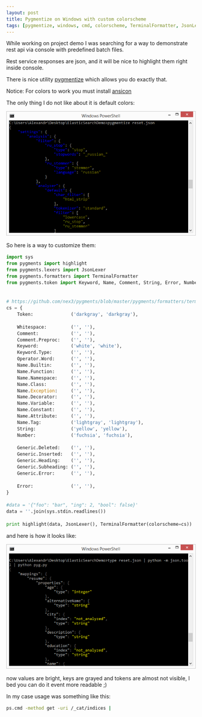 ```yaml
---
layout: post
title: Pygmentize on Windows with custom colorscheme
tags: [pygmentize, windows, cmd, colorscheme, TerminalFormatter, JsonLexer]
---
```


While working on project demo I was searching for a way to demonstrate rest api via console with predefined batch files.

Rest service responses are json, and it will be nice to highlight them right inside console.

There is nice utility [pygmentize](http://pygments.org/) which allows you do exactly that.

Notice: For colors to work you must install [ansicon](http://adoxa.altervista.org/ansicon/)

The only thing I do not like about it is default colors:

![Pygmentize default colorscheme](/images/pygmentize/before.png)

So here is a way to customize them:

```python
import sys
from pygments import highlight
from pygments.lexers import JsonLexer
from pygments.formatters import TerminalFormatter
from pygments.token import Keyword, Name, Comment, String, Error, Number, Operator, Generic, Token, Whitespace


# https://github.com/nex3/pygments/blob/master/pygments/formatters/terminal.py
cs = {
    Token:              ('darkgray', 'darkgray'),

    Whitespace:         ('', ''),
    Comment:            ('', ''),
    Comment.Preproc:    ('', ''),
    Keyword:            ('white', 'white'),
    Keyword.Type:       ('', ''),
    Operator.Word:      ('', ''),
    Name.Builtin:       ('', ''),
    Name.Function:      ('', ''),
    Name.Namespace:     ('', ''),
    Name.Class:         ('', ''),
    Name.Exception:     ('', ''),
    Name.Decorator:     ('', ''),
    Name.Variable:      ('', ''),
    Name.Constant:      ('', ''),
    Name.Attribute:     ('', ''),
    Name.Tag:           ('lightgray', 'lightgray'),
    String:             ('yellow', 'yellow'),
    Number:             ('fuchsia', 'fuchsia'),

    Generic.Deleted:    ('', ''),
    Generic.Inserted:   ('', ''),
    Generic.Heading:    ('', ''),
    Generic.Subheading: ('', ''),
    Generic.Error:      ('', ''),

    Error:              ('', ''),
}

#data = '{"foo": "bar", "ing": 2, "bool": false}'
data = ''.join(sys.stdin.readlines())

print highlight(data, JsonLexer(), TerminalFormatter(colorscheme=cs))
```


and here is how it looks like:

![Pygmentize default colorscheme](/images/pygmentize/after.png)

now values are bright, keys are grayed and tokens are almost not visible, I bed you can do it event more readable ;)

In my case usage was something like this:

```sh
ps.cmd -method get -uri /_cat/indices |
```
